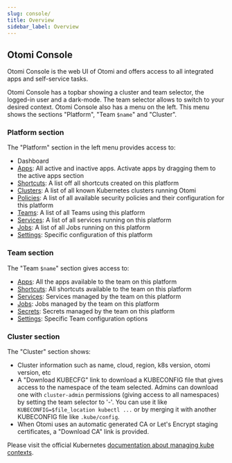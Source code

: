 ```yaml
---
slug: console/
title: Overview
sidebar_label: Overview
---
```


<!-- ![Console apps](img/apps.png) -->

## Otomi Console

Otomi Console is the web UI of Otomi and offers access to all integrated apps and self-service tasks.

Otomi Console has a topbar showing a cluster and team selector, the logged-in user and a dark-mode. The team selector allows to switch to your desired context. Otomi Console also has a menu on the left. This menu shows the sections "Platform", "Team `$name`" and "Cluster".

### Platform section

The "Platform" section in the left menu provides access to:

- Dashboard
- [Apps](apps): All active and inactive apps. Activate apps by dragging them to the active apps section
- [Shortcuts](shortcuts): A list off all shortcuts created on this platform
- [Clusters](clusters): A list of all known Kubernetes clusters running Otomi 
- [Policies](policies): A list of all available security policies and their configuration for this platform
- [Teams](teams): A list of all Teams using this platform
- [Services](services): A list of all services running on this platform
- [Jobs](jobs): A list of all Jobs running on this platform
- [Settings](settings): Specific configuration of this platform

### Team section

The "Team `$name`" section gives access to:

- [Apps](team-apps): All the apps available to the team on this platform
- [Shortcuts](team-shortcuts): All shortcuts available to the team on this platform
- [Services](team-services): Services managed by the team on this platform
- [Jobs](team-jobs): Jobs managed by the team on this platform
- [Secrets](team-secrets): Secrets managed by the team on this platform
- [Settings](team-settings): Specific Team configuration options

### Cluster section

The "Cluster" section shows:

- Cluster information such as name, cloud, region, k8s version, otomi version, etc
- A "Download KUBECFG" link to download a KUBECONFIG file that gives access to the namespace of the team selected. Admins can download one with `cluster-admin` permissions (giving access to all namespaces) by setting the team selector to '-'. You can use it like `KUBECONFIG=$file_location kubectl ...` or by merging it with another KUBECONFIG file like `.kube/config`.
- When Otomi uses an automatic generated CA or Let's Encrypt staging certificates, a "Download CA" link is provided.

Please visit the official Kubernetes [documentation about managing kube contexts](https://kubernetes.io/docs/concepts/configuration/organize-cluster-access-kubeconfig/).

